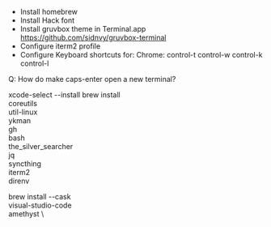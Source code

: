 * Install homebrew
* Install Hack font
* Install gruvbox theme in Terminal.app
    https://github.com/sidnvy/gruvbox-terminal
* Configure iterm2 profile
* Configure Keyboard shortcuts for:
    Chrome:
        control-t
        control-w
        control-k
        control-l


Q: How do make caps-enter open a new terminal?

xcode-select --install
brew install \
    coreutils \
    util-linux \
    ykman \
    gh \
    bash \
    the_silver_searcher \
    jq \
    syncthing \
    iterm2 \
    direnv

brew install --cask \
    visual-studio-code \
    amethyst \
